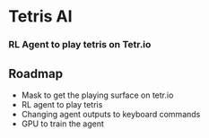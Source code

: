 # Tetris AI
### RL Agent to play tetris on Tetr.io

## Roadmap
* Mask to get the playing surface on tetr.io
* RL agent to play tetris
* Changing agent outputs to keyboard commands
* GPU to train the agent


